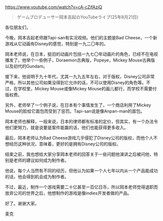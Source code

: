 https://www.youtube.com/watch?v=cA-cZifAziQ

> ゲームプロデューサー岡本吉起のYouTubeライブ(25年8月21日)

各位朋友们，

今晚，岡本吉起老师跟Tapi-san有实况视频。他们的主题是Bad Cheese，一个新游戏从它动画有Disney的感觉，特别是一九二〇年的。

岡本老师说，在日本，挺旧的动画片包括一九七〇年动画片的角色，已经不在电视播发了。他举个一些例子，Doraemon古典版，Popeye，Mickey Mouse古典版以及初代的Gundam。

接下来，他说明于九十年代，尤其一九九五年左右，对于版权，Disney公司非常严格，所以其他公司如果没得到它允许的话，不可以使用Disney的角色等。不过，在学校里，Mickey Mouse或像Mickey Mouse的画儿都行，而学校不需要付版权费。

另外，老师举了一个例子说，在日本有个事情发生了，一个商店利用了Mickey Mouse的脸给它面包而受到了惩罚。Tapi-san说是像Anpan-man的面包。

岡本老师也解释，一般来说，日本的律师都有标准的定价，但其实，有一个办法令他们更努力，就是说要是案件能赢的话，他们也能获得更多收入。

最后，岡本老师认为Bad Cheese游戏几乎侵犯了Disney公司的版权，而他个人不想经历这种状况，意味着，更好的是拥有Disney公司的版权。

结束之前，我也想给大家分享岡本老师的回答关于一些问题他演讲之后被问他，特别是老师的建议如何成为制作者。

他说，每个人当然有不同的经历，但他认为如果一个人七年以内从一个产品能成功的话，他会得到机会成为制作者。

不过，最近，制作一个游戏需要二十亿甚至一百亿日币，所以岡本老师觉得退职而放弃公司的世界之后，他想制作的游戏是像indies开发者做的产品。

好了。谢谢大家。

麦克
